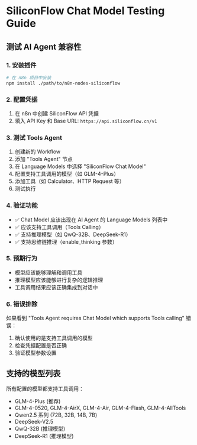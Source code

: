 # SiliconFlow Chat Model Testing Guide

## 测试 AI Agent 兼容性

### 1. 安装插件
```bash
# 在 n8n 项目中安装
npm install ./path/to/n8n-nodes-siliconflow
```

### 2. 配置凭据
1. 在 n8n 中创建 SiliconFlow API 凭据
2. 填入 API Key 和 Base URL: `https://api.siliconflow.cn/v1`

### 3. 测试 Tools Agent
1. 创建新的 Workflow
2. 添加 "Tools Agent" 节点
3. 在 Language Models 中选择 "SiliconFlow Chat Model"
4. 配置支持工具调用的模型（如 GLM-4-Plus）
5. 添加工具（如 Calculator、HTTP Request 等）
6. 测试执行

### 4. 验证功能
- ✅ Chat Model 应该出现在 AI Agent 的 Language Models 列表中
- ✅ 应该支持工具调用（Tools Calling）
- ✅ 支持推理模型（如 QwQ-32B、DeepSeek-R1）
- ✅ 支持思维链推理（enable_thinking 参数）

### 5. 预期行为
- 模型应该能够理解和调用工具
- 推理模型应该能够进行复杂的逻辑推理
- 工具调用结果应该正确集成到对话中

### 6. 错误排除
如果看到 "Tools Agent requires Chat Model which supports Tools calling" 错误：
1. 确认使用的是支持工具调用的模型
2. 检查凭据配置是否正确
3. 验证模型参数设置

## 支持的模型列表
所有配置的模型都支持工具调用：
- GLM-4-Plus (推荐)
- GLM-4-0520, GLM-4-AirX, GLM-4-Air, GLM-4-Flash, GLM-4-AllTools
- Qwen2.5 系列 (72B, 32B, 14B, 7B)
- DeepSeek-V2.5
- QwQ-32B (推理模型)
- DeepSeek-R1 (推理模型)
